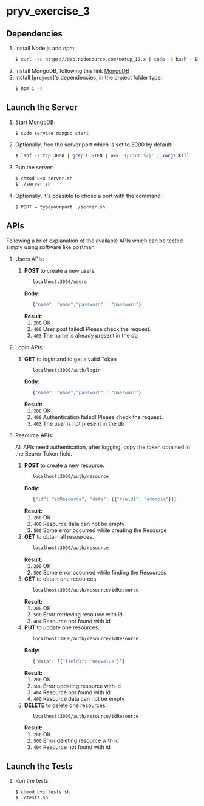 # pryv_exercise_3
## Dependencies
1. Install Node.js and npm:
    ```bash
    $ curl -sL https://deb.nodesource.com/setup_12.x | sudo -E bash - && sudo apt install -y nodejs
    ```
2. Install MongoDB, following this link [MongoDB](https://docs.mongodb.com/manual/tutorial/install-mongodb-on-ubuntu/#install-mongodb-community-edition-using-deb-packages)    
3. Install [`project`]'s dependencies, in the project folder type:
    ```bash
    $ npm i -s
    ```

## Launch the Server 
1. Start MongoDB:
    ```bash
    $ sudo service mongod start    
    ```
2. Optionally, free the  server port which is set to 3000 by default:
    ```bash
    $ lsof -i tcp:3000 | grep LISTEN | awk '{print $2}' | xargs kill
    ```
3. Run the server:
    ```bash
    $ chmod u+x server.sh
    $ ./server.sh
    ```
4. Optionally, it's possible to chose a port with the command:
    ```bash
    $ PORT = typeyourport ./server.sh
    ```
   
## APIs
Following a brief explanation of the available APIs which can be tested simply using software like postman
1. Users APIs:
    1. **POST** to create a new users 
        ```bash
           localhost:3000/users 
        ```
        **Body:**
        ```bash
           {"name": "name","password" : "password"} 
        ```
        **Result:**
        1. `200` OK
        2. `400` User post failed! Please check the request.
        3. `403` The name is already present in the db
2. Login APIs:
    1. **GET** to login and to get a valid Token
        ```bash
           localhost:3000/auth/login 
        ```
        **Body:**
        ```bash
           {"name": "name","password" : "password"} 
        ```
        **Result:**
        1. `200` OK
        2. `400` Authentication failed! Please check the request.
        3. `403` The user is not present in the db
3. Resource APIs:

    All APIs need authentication, after logging, copy the token obtained in the Bearer Token field.
    1. **POST** to create a new resource. 
        ```bash
           localhost:3000/auth/resource 
        ```
         **Body:**
        ```bash
           {"id": "idResource", "data": [{"field1": "example"}]}
        ```
        **Result:**
        1. `200` OK
        2. `400` Resource data  can not be empty
        3. `500` Some error occurred while creating the Resource
    2. **GET** to obtain all resources. 
        ```bash
           localhost:3000/auth/resource 
        ```
        **Result:**
        1. `200` OK
        2. `500` Some error occurred while finding the Resources
    3. **GET** to obtain one resources. 
        ```bash
           localhost:3000/auth/resource/idResource
        ```
        **Result:**
        1. `200` OK
        2. `500` Error retrieving resource with id 
        3. `404` Resource not found with id 
    4. **PUT** to update one resources. 
        ```bash
           localhost:3000/auth/resource/idResource
        ```
        **Body:**
        ```bash
           {"data": [{"field1": "newValue"}]}
        ```
        **Result:**
        1. `200` OK
        2. `500` Error updating resource with id 
        3. `404` Resource not found with id 
        4. `400` Resource data can not be empty
    5. **DELETE** to delete one resources. 
        ```bash
           localhost:3000/auth/resource/idResource
        ```
       **Result:**
       1. `200` OK
       2. `500` Error deleting resource with id 
       3. `404` Resource not found with id 
  
## Launch the Tests 
1. Run the tests:
    ```bash
    $ chmod u+x tests.sh
    $ ./tests.sh
    ```


